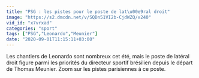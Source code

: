 ```yaml
---
title: "PSG : les pistes pour le poste de lat\u00e9ral droit"
image: "https://s2.dmcdn.net/v/SQDn51VI2b-CjdWZQ/x240"
vid_id: "x7vrxad"
categories: "sport"
tags: ["PSG","Leonardo","Meunier"]
date: "2020-09-01T11:15:11+03:00"
---
```

Les chantiers de Leonardo sont nombreux cet été, mais le poste de latéral droit figure parmi les priorités du directeur sportif brésilien depuis le départ de Thomas Meunier. Zoom sur les pistes parisiennes à ce poste.
